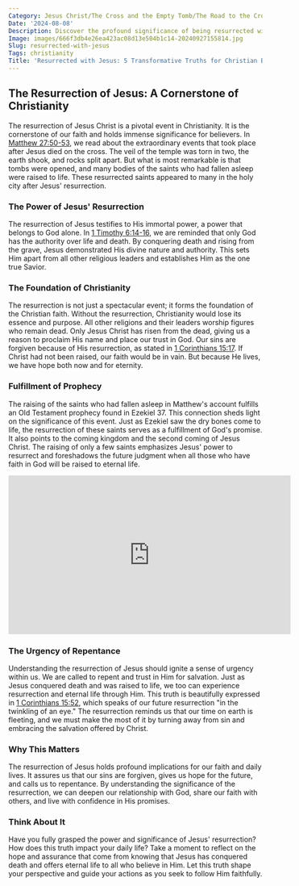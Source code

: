 ```yaml
---
Category: Jesus Christ/The Cross and the Empty Tomb/The Road to the Cross
Date: '2024-08-08'
Description: Discover the profound significance of being resurrected with Jesus in this enlightening article. Explore the spiritual implications and transformative power of this divine experience.
Image: images/666f3db4e26ea423ac08d13e504b1c14-20240927155814.jpg
Slug: resurrected-with-jesus
Tags: christianity
Title: 'Resurrected with Jesus: 5 Transformative Truths for Christian Believers'
---
```


## The Resurrection of Jesus: A Cornerstone of Christianity

The resurrection of Jesus Christ is a pivotal event in Christianity. It is the cornerstone of our faith and holds immense significance for believers. In [Matthew 27:50-53](https://www.bibleref.com/Matthew/27/Matthew-27-50.html), we read about the extraordinary events that took place after Jesus died on the cross. The veil of the temple was torn in two, the earth shook, and rocks split apart. But what is most remarkable is that tombs were opened, and many bodies of the saints who had fallen asleep were raised to life. These resurrected saints appeared to many in the holy city after Jesus' resurrection.

### The Power of Jesus' Resurrection

The resurrection of Jesus testifies to His immortal power, a power that belongs to God alone. In [1 Timothy 6:14-16](https://www.bibleref.com/1-Timothy/6/1-Timothy-6-14.html), we are reminded that only God has the authority over life and death. By conquering death and rising from the grave, Jesus demonstrated His divine nature and authority. This sets Him apart from all other religious leaders and establishes Him as the one true Savior.

### The Foundation of Christianity

The resurrection is not just a spectacular event; it forms the foundation of the Christian faith. Without the resurrection, Christianity would lose its essence and purpose. All other religions and their leaders worship figures who remain dead. Only Jesus Christ has risen from the dead, giving us a reason to proclaim His name and place our trust in God. Our sins are forgiven because of His resurrection, as stated in [1 Corinthians 15:17](https://www.bibleref.com/1-Corinthians/15/1-Corinthians-15-17.html). If Christ had not been raised, our faith would be in vain. But because He lives, we have hope both now and for eternity.

### Fulfillment of Prophecy

The raising of the saints who had fallen asleep in Matthew's account fulfills an Old Testament prophecy found in Ezekiel 37. This connection sheds light on the significance of this event. Just as Ezekiel saw the dry bones come to life, the resurrection of these saints serves as a fulfillment of God's promise. It also points to the coming kingdom and the second coming of Jesus Christ. The raising of only a few saints emphasizes Jesus' power to resurrect and foreshadows the future judgment when all those who have faith in God will be raised to eternal life.


<iframe width="560" height="315" src="https://www.youtube.com/embed/d7eJrtHe49E" frameborder="0" allow="autoplay; encrypted-media" allowfullscreen></iframe>


### The Urgency of Repentance

Understanding the resurrection of Jesus should ignite a sense of urgency within us. We are called to repent and trust in Him for salvation. Just as Jesus conquered death and was raised to life, we too can experience resurrection and eternal life through Him. This truth is beautifully expressed in [1 Corinthians 15:52](https://www.bibleref.com/1-Corinthians/15/1-Corinthians-15-52.html), which speaks of our future resurrection "in the twinkling of an eye." The resurrection reminds us that our time on earth is fleeting, and we must make the most of it by turning away from sin and embracing the salvation offered by Christ.

### Why This Matters

The resurrection of Jesus holds profound implications for our faith and daily lives. It assures us that our sins are forgiven, gives us hope for the future, and calls us to repentance. By understanding the significance of the resurrection, we can deepen our relationship with God, share our faith with others, and live with confidence in His promises.

### Think About It

Have you fully grasped the power and significance of Jesus' resurrection? How does this truth impact your daily life? Take a moment to reflect on the hope and assurance that come from knowing that Jesus has conquered death and offers eternal life to all who believe in Him. Let this truth shape your perspective and guide your actions as you seek to follow Him faithfully.